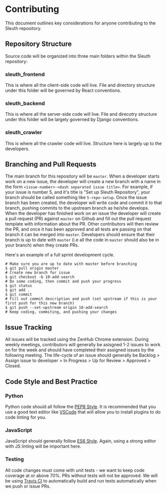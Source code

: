 # Contributing
This document outlines key considerations for anyone contributing to the Sleuth repository.

## Repository Structure
Source code will be organized into three main folders within the Sleuth repository:

### sleuth_frontend
This is where all the client-side code will live. File and directory structure under this folder will be governed by React conventions.

### sleuth_backend
This is where all the server-side code will live. File and direcotry structure under this folder will be largely governed by Django conventions.

### sleuth_crawler
This is where all the crawler code will live. Structure here is largely up to the developers.

## Branching and Pull Requests
The main branch for this repository will be `master`. When a developer starts work on a new issue, the developer will create a new branch with a name in the form `<issue-number>-<dash separated issue title>`. For example, if your issue is number 5, and it's title is "Set up Sleuth Repository", your branch should be called something like `5-repo-setup`. Once the issue branch has been created, the developer will write code and commit it to that branch, pushing commits to the upstream branch as he/she develops. When the developer has finished work on an issue the developer will create a pull request (PR) against `master` on Github and fill out the pull request template with information about the PR. Other contributors will then review the PR, and once it has been approved and all tests are passing on that branch it can be merged into `master`. Developers should ensure that their branch is up to date with `master` (i.e all the code in `master` should also be in your branch) when they create PRs.

Here's an example of a full sprint development cycle.
```Shell
# Make sure you are up to date with master before branching
$ git pull origin master
# Create new branch for issue
$ git checkout -b 10-add-search
# Do some coding, then commit and push your progress
$ git status
$ git add .
$ git commit
# Fill out commit description and push (set upstream if this is your first push for this new branch)
$ git push --set-upstream origin 10-add-search
# Keep coding, commiting, and pushing your changes
```

## Issue Tracking
All issues will be tracked using the ZenHub Chrome extension. During weekly meetings, contributors will generally be asisgned 1-2 issues to work on for the week and should have completed their assigned issues by the following meeting. The life-cycle of an issue should generally be Backlog > Assign issue to developer > In Progress > Up for Review > Approved > Closed.

## Code Style and Best Practice
### Python
Python code should all follow the [PEP8 Style](https://www.python.org/dev/peps/pep-0008/). It is recommended that you use a good text editor like [VSCode](https://code.visualstudio.com/) that will allow you to install plugins to do code linting for you.
### JavaScript
JavaScript should generally follow [ES6 Style](https://github.com/airbnb/javascript). Again, using a strong editor with JS linting will be important here.
### Testing
All code changes must come with unit tests - we want to keep code coverage at or above 70%. PRs without tests will not be approved.
We will be using [Travis CI](https://travis-ci.org/) to automatically build and run tests automatically when we push or issue PRs.


